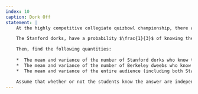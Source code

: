 ```yaml
---
index: 10
caption: Dork Off
statement: |
    At the highly competitive collegiate quizbowl championship, there are with 18 Stanford dorks and 12 Berkely dweebs in the audience. Because it is quizbowl, of course the audience is also playing along with the contestents on stage. 

    The Stanford dorks, have a probability $\frac{1}{3}$ of knowing the answer. The Berkeley dweebs have a probability $\frac{1}{2}$ of knowing the answer to a typical question the host asks. 

    Then, find the following quantities: 
 
    *  The mean and variance of the number of Stanford dorks who know the answer. 
    *  The mean and variance of the number of Berkeley dweebs who know the answer. 
    *  The mean and variance of the entire audience (including both Stanford dorks and Berkeley dweebs) who know the answer. 

    Assume that whether or not the students know the answer are independent events.
---
```

